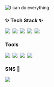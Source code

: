 ![I can do everything](https://user-images.githubusercontent.com/104552888/178726616-22617c7e-2225-424a-9f56-8ce2a735c70c.jpg)


<h3>✨ Tech Stack ✨</h3>
<p>
  <img src="https://img.shields.io/badge/Java-007396?style=flat-square&logo=Java&logoColor=white"/>&nbsp
  <img src="https://img.shields.io/badge/HTML5-E34F26?style=flat-square&logo=HTML5&logoColor=white"/>&nbsp 
  <img src="https://img.shields.io/badge/CSS3-1572B6?style=flat-square&logo=CSS3&logoColor=white"/>&nbsp
  <img src="https://img.shields.io/badge/Spring-black?style=flat-square&logo=Spring&logoColor=white"/>&nbsp
  <img src="https://img.shields.io/badge/JavaScript-F7DF1E?style=flat-square&logo=JavaScript&logoColor=white"/>&nbsp<br>
</p>

<h3> Tools </h3>
<p>
 <img src="https://img.shields.io/badge/Eclipse IDE-black?style=flat-square&logo=Eclipse IDE&logoColor=white"/>&nbsp
 <img src="https://img.shields.io/badge/Oracle-F80000?style=flat-square&logo=Oracle&logoColor=white"/>&nbsp
 <img src="https://img.shields.io/badge/Visual Studio Code-yellow?style=flat-square&logo=Visual Studio Code&logoColor=blue"/>&nbsp 
 <img src="https://img.shields.io/badge/GitHub-pink?style=flat-square&logo=GitHub&logoColor=blue"/>&nbsp
</p>

<h3>SNS 💬</h3>
<p>
  <a href="https://www.instagram.com/s_harpnic/"><img src="https://img.shields.io/badge/Instagram-E4405F?style=flat-square&logo=Instagram&logoColor=white&link=https://www.instagram.com/haero_kim/"/></a>&nbsp
</p>
